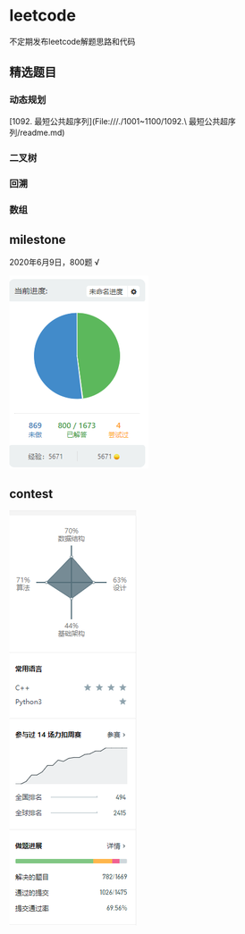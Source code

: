 # leetcode

不定期发布leetcode解题思路和代码

## 精选题目

### 动态规划

[1092. 最短公共超序列](File:///./1001~1100/1092.\ 最短公共超序列/readme.md)

### 二叉树

### 回溯

### 数组

## milestone

2020年6月9日，800题 √

![img](./res/800.bmp)

## contest

![img](./res/rank.bmp)